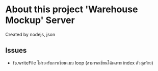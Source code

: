 # About this project 'Warehouse Mockup' Server
Created by nodejs, json

## Issues
- fs.writeFile ไม่รองรับการเขียนแบบ loop (สามารถเขียนได้เฉพาะ index ตัวสุดท้าย)



